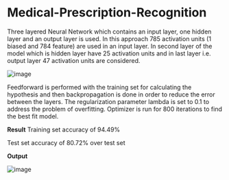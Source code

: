 # Medical-Prescription-Recognition

Three layered Neural Network which contains an input layer, one hidden layer and an output layer is used. In this approach 785 activation units (1 biased and 784 feature) are used in an input layer. In second layer of the model which is hidden layer have 25 activation units and in last layer i.e. output layer 47 activation units are considered. 

![image](https://user-images.githubusercontent.com/81741487/161369983-cd8ab715-98fe-48d5-a696-12cbd1fd3937.png)


Feedforward is performed with the training set for calculating the hypothesis and then backpropagation is done in order to reduce the error between the layers. The regularization parameter lambda is set to 0.1 to address the problem of overfitting. Optimizer is run for 800 iterations to find the best fit model.


**Result**
Training set accuracy of 94.49% 

Test set accuracy of 80.72% over test set

**Output**

![image](https://user-images.githubusercontent.com/81741487/159640552-2f3e5ed5-52ff-4bc4-afbe-7bc76bb72bbf.png)

